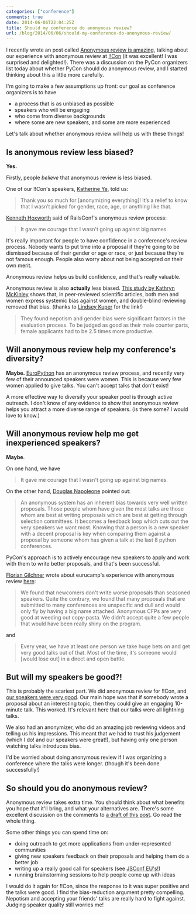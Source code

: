 ```yaml
---
categories: ["conference"]
comments: true
date: 2014-06-06T22:04:25Z
title: Should my conference do anonymous review?
url: /blog/2014/06/06/should-my-conference-do-anonymous-review/
---
```


I recently wrote an post called
[Anonymous review is amazing](http://jvns.ca/blog/2014/05/28/anonymous-talk-submission-equals-amazing/),
talking about our experience with anonymous review at
[!!Con](http://bangbangcon.com/) (it was excellent! I was surprised
and delighted!). There was a discussion on the PyCon organizers list
today about whether PyCon should do anonymous review, and I started
thinking about this a little more carefully.

I'm going to make a few assumptions up front: our goal as conference
organizers is to have

* a process that is as unbiased as possible
* speakers who will be engaging
* who come from diverse backgrounds
* where some are new speakers, and some are more experienced

Let's talk about whether anonymous review will help us with these things!

<!--more-->

## Is anonymous review less biased?

**Yes.** 

Firstly, people *believe* that anonymous review is less biased.

One of our !!Con's speakers,
[Katherine Ye](https://twitter.com/hypotext), told us:

> Thank you so much for [anonymizing everything]! It’s a relief to
> know that I wasn’t picked for gender, race, age, or anything like
> that.

[Kenneth Hoxworth](https://twitter.com/hoxworth) said of RailsConf's
anonymous review process:

> It gave me courage that I wasn't going up against big names.

It's really important for people to have confidence in a conference's
review process. Nobody wants to put time into a proposal if they're
going to be dismissed because of their gender or age or race, or just
because they're not famous enough. People also worry about not being
accepted on their own merit.

Anonymous review helps us build confidence, and that's really
valuable.

Anonymous review is also **actually** less biased.
[This study by Kathryn McKinley](http://www.cs.utexas.edu/users/mckinley/notes/blind.html)
shows that, in peer-reviewed scientific articles, both men and women
express systemic bias against women, and double-blind reviewing
removed that bias. (thanks to
[Lindsey Kuper](https://twitter.com/lindsey) for the link!)

> They found nepotism and gender bias were signiﬁcant factors in the
> evaluation process. To be judged as good as their male counter
> parts, female applicants had to be 2.5 times more productive.

## Will anonymous review help my conference's diversity?

**Maybe.** [EuroPython](https://ep2014.europython.eu) has an anonymous
  review process, and recently very few of their announced speakers
  were women. This is because very few women applied to give talks.
  You can't accept talks that don't exist!

A more effective way to diversify your speaker pool is through active
outreach. I don't know of any evidence to show that anonymous review
helps you attract a more diverse range of speakers. (is there some? I
would love to know.)

## Will anonymous review help me get inexperienced speakers?

**Maybe**.

On one hand, we have

> It gave me courage that I wasn't going up against big names.

On the other hand, [Douglas Napoleone](http://twitter.com/dougnap)
pointed out:

>  An anonymous system has an inherent bias towards very well written
>  proposals. Those people whom have given the most talks are those
>  whom are best at writing proposals which are best at getting
>  through selection committees. It becomes a feedback loop which cuts
>  out the very speakers we want most. Knowing that a person is a new
>  speaker with a decent proposal is key when comparing them against a
>  proposal by someone whom has given a talk at the last 8 python
>  conferences.

PyCon's approach is to actively encourage new speakers to apply and
work with them to write better proposals, and that's been successful.

[Florian Gilchner](https://github.com/skade) wrote about eurucamp's
experience with anonymous review
[here](https://gist.github.com/jvns/cf74079ecdded0dad502#comment-1240653):

> We found that newcomers don't write worse proposals than seasoned
> speakers. Quite the contrary, we found that many proposals that are
> submitted to many conferences are unspecific and dull and would only
> fly by having a big name attached. Anonymous CFPs are very good at
> weeding out copy-pasta. We didn't accept quite a few people that
> would have been really shiny on the program.

and

> Every year, we have at least one person we take huge bets on and get
> very good talks out of that. Most of the time, it's someone would
> [would lose out] in a direct and open battle.

## But will my speakers be good?!

This is probably the scariest part. We did anonymous review for !!Con,
and
[our speakers were very good](http://jvns.ca/blog/2014/05/28/anonymous-talk-submission-equals-amazing/).
Our main hope was that if somebody wrote a proposal about an
interesting topic, then they could give an engaging 10-minute talk.
This worked. It's relevant here that our talks were all lightning
talks.

We also had an anonymizer, who did an amazing job reviewing videos and
telling us his impressions. This meant that we had to trust his
judgement (which I do! and our speakers were great!), but having only
one person watching talks introduces bias.

I'd be worried about doing anonymous review if I was organizing a
conference where the talks were longer. (though it's been done
successfully!)

## So should you do anonymous review?

Anonymous review takes extra time. You should think about what
benefits you hope that it'll bring, and what your alternatives are.
There's some excellent discussion on the comments to
[a draft of this post](https://gist.github.com/jvns/cf74079ecdded0dad502).
Go read the whole thing.

Some other things you can spend time on:

* doing outreach to get more applications from under-represented
  communities
* giving new speakers feedback on their proposals and helping them do
  a better job
* writing up a really good call for speakers (see
  [JSConf EU's!](http://2014.jsconf.eu/call-for-speakers/))
* running brainstorming sessions to help people come up with ideas

I would do it again for !!Con, since the response to it was super
positive and the talks were good. I find the bias-reduction argument
pretty compelling. Nepotism and accepting your friends' talks are
really hard to fight against. Judging speaker quality still worries
me!
